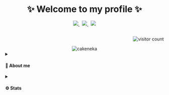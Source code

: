 <h1 align="center">✨ Welcome to my profile ✨</h1>

<div align="center">
  <a href="https://leetcode.com/akenna">
    <img src="https://img.shields.io/badge/-LeetCode-FFA116?style=for-the-badge&logo=LeetCode&logoColor=black" />

  </a>
  &nbsp;
  <a href="mailto:nekaelia@protonmail.com">
    <img src="https://img.shields.io/badge/ProtonMail-8B89CC?style=for-the-badge&logo=protonmail&logoColor=white" />
  </a>
   &nbsp;
   <a>
  <img src="https://img.shields.io/badge/LinkedIn-0077B5?style=for-the-badge&logo=linkedin&logoColor=white" />
  </a>
</div>
<br>


<img align="right" alt="visitor count" src="https://komarev.com/ghpvc/?username=cakeneka&color=ff69b4" /> <!-- img alt="GitHub last commit (by committer)" src="https://img.shields.io/github/last-commit/cakeneka/cakeneka" / -->
<br>
<div align="center">
<img src="https://streak-stats.demolab.com?user=cakeneka&theme=rose-pine&hide_border=true&border_radius=50" alt="cakeneka" />
</div>



<details>
  <summary>
    <h4>🦄 About me</h4>
  </summary>

<h2><code>`$whoami`</code></h2>

<pre width="500">
  <div align="center">✩₊˚.⋆☾⋆⁺₊✧</div>
  > <strong>cat welcome.txt</strong>
<!--                                                          -->
  Hello World! I'm Martina Victoria, a spanish student interested 
  in learning and contributing to open source.

</pre>

<h2>💻 Skills </h2>

<h4 align="center">🎀 Intermediate 🎀</h4>
<div align="center">

![HTML5](https://img.shields.io/badge/HTML5%20-%23E34F26.svg?style=for-the-badge&logo=html5&logoColor=white)
![CSS3](https://img.shields.io/badge/CSS%20-%231572B6.svg?style=for-the-badge&logo=css3&logoColor=white)
![](https://img.shields.io/badge/GIT-E44C30?style=for-the-badge&logo=git&logoColor=white)
![](https://img.shields.io/badge/MySQL-005C84?style=for-the-badge&logo=mysql&logoColor=white)
![](https://img.shields.io/badge/java-%23ED8B00.svg?style=for-the-badge&logo=openjdk&logoColor=white)

</div>


<h4 align="center">🎀 Beginner 🎀</h4>
<div align="center">

![](https://img.shields.io/badge/PHP-777BB4?style=for-the-badge&logo=php&logoColor=white)
![](https://img.shields.io/badge/Dart-0175C2?style=for-the-badge&logo=dart&logoColor=white)
![](https://img.shields.io/badge/Flutter-02569B?style=for-the-badge&logo=flutter&logoColor=white)
![C#](https://img.shields.io/badge/C%23%20-%23239120.svg?style=for-the-badge&logo=c-sharp&logoColor=white)

  
</div>
<h4 align="center">🎀 Extra 🎀</h4>
<div align="center">

![Markdown](https://img.shields.io/badge/Markdown-000000?style=for-the-badge&logo=markdown&logoColor=white)
![Obsidian](https://img.shields.io/badge/Obsidian-483699?style=for-the-badge&logo=Obsidian&logoColor=white)
<img src="https://img.shields.io/badge/VIM-%2311AB00.svg?&style=for-the-badge&logo=vim&logoColor=white" />
<img src="https://img.shields.io/badge/IntelliJ_IDEA-000000.svg?style=for-the-badge&logo=intellij-idea&logoColor=white" />
</div>

<h2>🗻 Projects </h2>

- [Leetcode solved problems](https://github.com/cakeneka/My-leetcode-solved-problems)


</details>

<details>
  <summary>
    <h4>⚙ Stats</h4>
  </summary>

Right now, most of the contributions are to personal or school projects
<div align="center">
  
![](http://github-profile-summary-cards.vercel.app/api/cards/profile-details?username=cakeneka&theme=date_night)

</div>
<div align="center">
  
![](http://github-profile-summary-cards.vercel.app/api/cards/repos-per-language?username=cakeneka&theme=date_night)
![](http://github-profile-summary-cards.vercel.app/api/cards/most-commit-language?username=cakeneka&theme=date_night)
![](http://github-profile-summary-cards.vercel.app/api/cards/stats?username=cakeneka&theme=date_night)
![](http://github-profile-summary-cards.vercel.app/api/cards/productive-time?username=cakeneka&theme=date_night&utcOffset=1)

</div>
</details>


